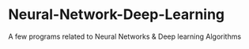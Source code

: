 # Neural-Network-Deep-Learning
A few programs related to Neural Networks &amp; Deep learning Algorithms

